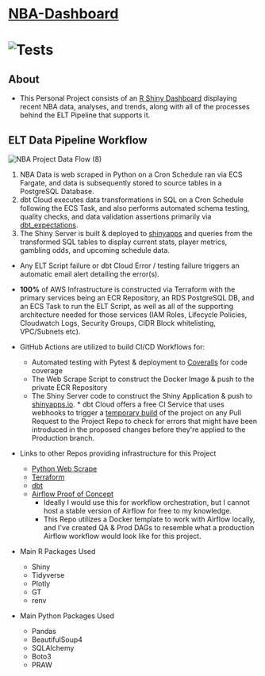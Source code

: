 # [NBA-Dashboard](https://jyablonski.shinyapps.io/nbadashboard)

# ![Tests](https://github.com/jyablonski/NBA-Dashboard/actions/workflows/deploy.yml/badge.svg)

## About
* This Personal Project consists of an [R Shiny Dashboard](https://jyablonski.shinyapps.io/nbadashboard) displaying recent NBA data, analyses, and trends, along with all of the processes behind the ELT Pipeline that supports it.

## ELT Data Pipeline Workflow

![NBA Project Data Flow (8)](https://user-images.githubusercontent.com/16946556/147164308-086806fe-4491-48c8-80db-07a1c837f3bc.jpg)

1. NBA Data is web scraped in Python on a Cron Schedule ran via ECS Fargate, and data is subsequently stored to source tables in a PostgreSQL Database.
2. dbt Cloud executes data transformations in SQL on a Cron Schedule following the ECS Task, and also performs automated schema testing, quality checks, and data validation assertions primarily via [dbt_expectations](https://github.com/calogica/dbt-expectations).
3. The Shiny Server is built & deployed to [shinyapps](https://www.shinyapps.io) and queries from the transformed SQL tables to display current stats, player metrics, gambling odds, and upcoming schedule data.

* Any ELT Script failure or dbt Cloud Error / testing failure triggers an automatic email alert detailing the error(s).
* **100%** of AWS Infrastructure is constructed via Terraform with the primary services being an ECR Repository, an RDS PostgreSQL DB, and an ECS Task to run the ELT Script, as well as all of the supporting architecture needed for those services (IAM Roles, Lifecycle Policies, Cloudwatch Logs, Security Groups, CIDR Block whitelisting, VPC/Subnets etc).
* GitHub Actions are utilized to build CI/CD Workflows for:
	*  Automated testing with Pytest & deployment to [Coveralls](https://coveralls.io/) for code coverage
	*  The Web Scrape Script to construct the Docker Image & push to the private ECR Repository
	*  The Shiny Server code to construct the Shiny Application & push to [shinyapps.io](https://www.shinyapps.io/).
      * dbt Cloud offers a free CI Service that uses webhooks to trigger a [temporary build](https://docs.getdbt.com/docs/dbt-cloud/using-dbt-cloud/cloud-enabling-continuous-integration) of the project on any Pull Request to the Project Repo to check for errors that might have been introduced in the proposed changes before they're applied to the Production branch.

  
* Links to other Repos providing infrastructure for this Project

	* [Python Web Scrape](https://github.com/jyablonski/python_docker)
	* [Terraform](https://github.com/jyablonski/aws_terraform/)
	* [dbt](https://github.com/jyablonski/nba_elt_dbt)
	* [Airflow Proof of Concept](https://github.com/jyablonski/nba_elt_airflow)
		* Ideally I would use this for workflow orchestration, but I cannot host a stable version of Airflow for free to my knowledge.
		* This Repo utilizes a Docker template to work with Airflow locally, and I've created QA & Prod DAGs to resemble what a production Airflow workflow would look like for this project.

  
* Main R Packages Used

	* Shiny
	* Tidyverse
	* Plotly
	* GT
	* renv

  
* Main Python Packages Used

	* Pandas
	* BeautifulSoup4
	* SQLAlchemy
	* Boto3
	* PRAW